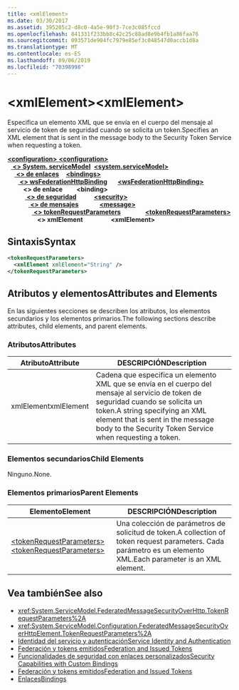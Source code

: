 ```yaml
---
title: <xmlElement>
ms.date: 03/30/2017
ms.assetid: 395205c2-d8c0-4a5e-90f3-7ce3c085fccd
ms.openlocfilehash: 841331f233bb8c42c25c88ad8e9b4fb1a86faa76
ms.sourcegitcommit: 093571de904fc7979e85ef3c048547d0accb1d8a
ms.translationtype: MT
ms.contentlocale: es-ES
ms.lasthandoff: 09/06/2019
ms.locfileid: "70398998"
---
```

# <a name="xmlelement"></a><span data-ttu-id="8a2c4-101">\<xmlElement></span><span class="sxs-lookup"><span data-stu-id="8a2c4-101">\<xmlElement></span></span>
<span data-ttu-id="8a2c4-102">Especifica un elemento XML que se envía en el cuerpo del mensaje al servicio de token de seguridad cuando se solicita un token.</span><span class="sxs-lookup"><span data-stu-id="8a2c4-102">Specifies an XML element that is sent in the message body to the Security Token Service when requesting a token.</span></span>  
  
<span data-ttu-id="8a2c4-103">[ **\<configuration>** ](../configuration-element.md)</span><span class="sxs-lookup"><span data-stu-id="8a2c4-103">[**\<configuration>**](../configuration-element.md)</span></span>\
<span data-ttu-id="8a2c4-104">&nbsp;&nbsp;[ **\<> System. serviceModel**](system-servicemodel.md)</span><span class="sxs-lookup"><span data-stu-id="8a2c4-104">&nbsp;&nbsp;[**\<system.serviceModel>**](system-servicemodel.md)</span></span>\
<span data-ttu-id="8a2c4-105">&nbsp;&nbsp;&nbsp;&nbsp;[ **\<> de enlaces**](bindings.md)</span><span class="sxs-lookup"><span data-stu-id="8a2c4-105">&nbsp;&nbsp;&nbsp;&nbsp;[**\<bindings>**](bindings.md)</span></span>\
<span data-ttu-id="8a2c4-106">&nbsp;&nbsp;&nbsp;&nbsp;&nbsp;&nbsp;[ **\<> wsFederationHttpBinding**](wsfederationhttpbinding.md)</span><span class="sxs-lookup"><span data-stu-id="8a2c4-106">&nbsp;&nbsp;&nbsp;&nbsp;&nbsp;&nbsp;[**\<wsFederationHttpBinding>**](wsfederationhttpbinding.md)</span></span>\
<span data-ttu-id="8a2c4-107">&nbsp;&nbsp;&nbsp;&nbsp;&nbsp;&nbsp;&nbsp;&nbsp; **\<> de enlace**</span><span class="sxs-lookup"><span data-stu-id="8a2c4-107">&nbsp;&nbsp;&nbsp;&nbsp;&nbsp;&nbsp;&nbsp;&nbsp;**\<binding>**</span></span>\
<span data-ttu-id="8a2c4-108">&nbsp;&nbsp;&nbsp;&nbsp;&nbsp;&nbsp;&nbsp;&nbsp;&nbsp;&nbsp;[ **\<> de seguridad**](security-of-wsfederationhttpbinding.md)</span><span class="sxs-lookup"><span data-stu-id="8a2c4-108">&nbsp;&nbsp;&nbsp;&nbsp;&nbsp;&nbsp;&nbsp;&nbsp;&nbsp;&nbsp;[**\<security>**](security-of-wsfederationhttpbinding.md)</span></span>\
<span data-ttu-id="8a2c4-109">&nbsp;&nbsp;&nbsp;&nbsp;&nbsp;&nbsp;&nbsp;&nbsp;&nbsp;&nbsp;&nbsp;&nbsp;[ **\<> de mensajes**](message-element-of-wsfederationhttpbinding.md)</span><span class="sxs-lookup"><span data-stu-id="8a2c4-109">&nbsp;&nbsp;&nbsp;&nbsp;&nbsp;&nbsp;&nbsp;&nbsp;&nbsp;&nbsp;&nbsp;&nbsp;[**\<message>**](message-element-of-wsfederationhttpbinding.md)</span></span>\
<span data-ttu-id="8a2c4-110">&nbsp;&nbsp;&nbsp;&nbsp;&nbsp;&nbsp;&nbsp;&nbsp;&nbsp;&nbsp;&nbsp;&nbsp;&nbsp;&nbsp;[ **\<> tokenRequestParameters**](tokenrequestparameters.md)</span><span class="sxs-lookup"><span data-stu-id="8a2c4-110">&nbsp;&nbsp;&nbsp;&nbsp;&nbsp;&nbsp;&nbsp;&nbsp;&nbsp;&nbsp;&nbsp;&nbsp;&nbsp;&nbsp;[**\<tokenRequestParameters>**](tokenrequestparameters.md)</span></span>\
<span data-ttu-id="8a2c4-111">&nbsp;&nbsp;&nbsp;&nbsp;&nbsp;&nbsp;&nbsp;&nbsp;&nbsp;&nbsp;&nbsp;&nbsp;&nbsp;&nbsp;&nbsp;&nbsp; **\<> xmlElement**</span><span class="sxs-lookup"><span data-stu-id="8a2c4-111">&nbsp;&nbsp;&nbsp;&nbsp;&nbsp;&nbsp;&nbsp;&nbsp;&nbsp;&nbsp;&nbsp;&nbsp;&nbsp;&nbsp;&nbsp;&nbsp;**\<xmlElement>**</span></span>  
  
## <a name="syntax"></a><span data-ttu-id="8a2c4-112">Sintaxis</span><span class="sxs-lookup"><span data-stu-id="8a2c4-112">Syntax</span></span>  
  
```xml  
<tokenRequestParameters>
  <xmlElement xmlElement="String" />
</tokenRequestParameters>
```  
  
## <a name="attributes-and-elements"></a><span data-ttu-id="8a2c4-113">Atributos y elementos</span><span class="sxs-lookup"><span data-stu-id="8a2c4-113">Attributes and Elements</span></span>  
 <span data-ttu-id="8a2c4-114">En las siguientes secciones se describen los atributos, los elementos secundarios y los elementos primarios.</span><span class="sxs-lookup"><span data-stu-id="8a2c4-114">The following sections describe attributes, child elements, and parent elements.</span></span>  
  
### <a name="attributes"></a><span data-ttu-id="8a2c4-115">Atributos</span><span class="sxs-lookup"><span data-stu-id="8a2c4-115">Attributes</span></span>  
  
|<span data-ttu-id="8a2c4-116">Atributo</span><span class="sxs-lookup"><span data-stu-id="8a2c4-116">Attribute</span></span>|<span data-ttu-id="8a2c4-117">DESCRIPCIÓN</span><span class="sxs-lookup"><span data-stu-id="8a2c4-117">Description</span></span>|  
|---------------|-----------------|  
|<span data-ttu-id="8a2c4-118">xmlElement</span><span class="sxs-lookup"><span data-stu-id="8a2c4-118">xmlElement</span></span>|<span data-ttu-id="8a2c4-119">Cadena que especifica un elemento XML que se envía en el cuerpo del mensaje al servicio de token de seguridad cuando se solicita un token.</span><span class="sxs-lookup"><span data-stu-id="8a2c4-119">A string specifying an XML element that is sent in the message body to the Security Token Service when requesting a token.</span></span>|  
  
### <a name="child-elements"></a><span data-ttu-id="8a2c4-120">Elementos secundarios</span><span class="sxs-lookup"><span data-stu-id="8a2c4-120">Child Elements</span></span>  
 <span data-ttu-id="8a2c4-121">Ninguno.</span><span class="sxs-lookup"><span data-stu-id="8a2c4-121">None.</span></span>  
  
### <a name="parent-elements"></a><span data-ttu-id="8a2c4-122">Elementos primarios</span><span class="sxs-lookup"><span data-stu-id="8a2c4-122">Parent Elements</span></span>  
  
|<span data-ttu-id="8a2c4-123">Elemento</span><span class="sxs-lookup"><span data-stu-id="8a2c4-123">Element</span></span>|<span data-ttu-id="8a2c4-124">DESCRIPCIÓN</span><span class="sxs-lookup"><span data-stu-id="8a2c4-124">Description</span></span>|  
|-------------|-----------------|  
|[<span data-ttu-id="8a2c4-125">\<tokenRequestParameters></span><span class="sxs-lookup"><span data-stu-id="8a2c4-125">\<tokenRequestParameters></span></span>](tokenrequestparameters.md)|<span data-ttu-id="8a2c4-126">Una colección de parámetros de solicitud de token.</span><span class="sxs-lookup"><span data-stu-id="8a2c4-126">A collection of token request parameters.</span></span> <span data-ttu-id="8a2c4-127">Cada parámetro es un elemento XML.</span><span class="sxs-lookup"><span data-stu-id="8a2c4-127">Each parameter is an XML element.</span></span>|  
  
## <a name="see-also"></a><span data-ttu-id="8a2c4-128">Vea también</span><span class="sxs-lookup"><span data-stu-id="8a2c4-128">See also</span></span>

- <xref:System.ServiceModel.FederatedMessageSecurityOverHttp.TokenRequestParameters%2A>
- <xref:System.ServiceModel.Configuration.FederatedMessageSecurityOverHttpElement.TokenRequestParameters%2A>
- [<span data-ttu-id="8a2c4-129">Identidad del servicio y autenticación</span><span class="sxs-lookup"><span data-stu-id="8a2c4-129">Service Identity and Authentication</span></span>](../../../wcf/feature-details/service-identity-and-authentication.md)
- [<span data-ttu-id="8a2c4-130">Federación y tokens emitidos</span><span class="sxs-lookup"><span data-stu-id="8a2c4-130">Federation and Issued Tokens</span></span>](../../../wcf/feature-details/federation-and-issued-tokens.md)
- [<span data-ttu-id="8a2c4-131">Funcionalidades de seguridad con enlaces personalizados</span><span class="sxs-lookup"><span data-stu-id="8a2c4-131">Security Capabilities with Custom Bindings</span></span>](../../../wcf/feature-details/security-capabilities-with-custom-bindings.md)
- [<span data-ttu-id="8a2c4-132">Federación y tokens emitidos</span><span class="sxs-lookup"><span data-stu-id="8a2c4-132">Federation and Issued Tokens</span></span>](../../../wcf/feature-details/federation-and-issued-tokens.md)
- [<span data-ttu-id="8a2c4-133">Enlaces</span><span class="sxs-lookup"><span data-stu-id="8a2c4-133">Bindings</span></span>](../../../wcf/bindings.md)
